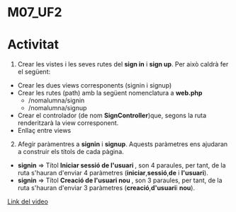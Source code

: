 # M07_UF2

# Activitat

1. Crear les vistes i les seves rutes del **sign in** i **sign up**. Per això caldrà fer el següent:
<ul>
    <li> Crear les dues views corresponents (signin i signup)</li>
    <li> Crear les rutes (path) amb la següent nomenclatura a <b>web.php</b>
        <ul>
            <li> /nomalumna/signin</li>
            <li> /nomalumna/signup</li>
        </ul>
    </li>
    <li> Crear el controlador (de nom <b>SignController</b>)que, segons la ruta renderitzarà la view corresponent.</li>
    <li> Enllaç entre views </li>  
</ul>

2. Afegir paràmentres a **signin** i **signup**. Aquests paràmetres ens ajudaran a construir els títols de cada pàgina.

<ul>
    <li><b> signin</b> => Títol <b> Iniciar sessió de l'usuari </b>, son 4 paraules, per tant, de la ruta s'hauran d'enviar 4 paràmetres (<b>iniciar</b>,<b>sessió</b>,<b>de</b> i <b>l'usuari</b>).</li>
     <li><b> signin</b> => Títol <b> Creació de l'usuari nou </b>, son 3 paraules, per tant, de la ruta s'hauran d'enviar 3 paràmetres (<b>creació</b>,<b>d'usuari</b>i <b>nou</b>).</li>
</ul>

[Link del video](https://drive.google.com/file/d/1p342otrf9Ne_-2z0YMghoQJorKHN8Nfu/view?usp=sharing)